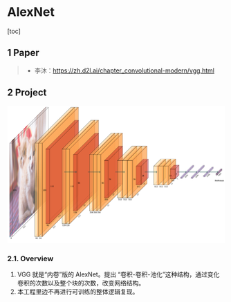 # AlexNet

[toc]

## 1 Paper

> * 李沐：https://zh.d2l.ai/chapter_convolutional-modern/vgg.html


## 2 Project

![VGG16](./assets/model.png)

### 2.1. Overview

1. VGG 就是“内卷”版的 AlexNet。提出 “卷积-卷积-池化”这种结构，通过变化卷积的次数以及整个块的次数，改变网络结构。
2. 本工程里边不再进行可训练的整体逻辑复现。